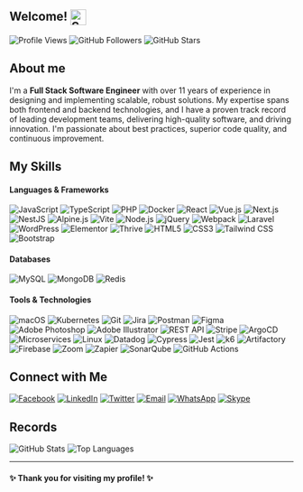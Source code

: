 ## Welcome! <img src="https://fonts.gstatic.com/s/e/notoemoji/latest/1f642/512.gif" width="28" align="top" alt="Smile">

![Profile Views](https://komarev.com/ghpvc/?username=sayhiwahid&style=flat-square&color=blue)
![GitHub Followers](https://img.shields.io/github/followers/sayhiwahid?label=Followers&style=flat-square&color=green)
![GitHub Stars](https://img.shields.io/github/stars/sayhiwahid?label=Stars&style=flat-square&color=yellow)

## About me
I'm a **Full Stack Software Engineer** with over 11 years of experience in designing and implementing scalable, robust solutions. My expertise spans both frontend and backend technologies, and I have a proven track record of leading development teams, delivering high-quality software, and driving innovation. I'm passionate about best practices, superior code quality, and continuous improvement.

## My Skills
#### Languages & Frameworks
![JavaScript](https://img.shields.io/badge/-JavaScript-F7DF1E?logo=javascript&logoColor=black&style=flat-square)
![TypeScript](https://img.shields.io/badge/-TypeScript-007ACC?logo=typescript&logoColor=white&style=flat-square)
![PHP](https://img.shields.io/badge/-PHP-777BB4?logo=php&logoColor=white&style=flat-square)
![Docker](https://img.shields.io/badge/-Docker-2496ED?logo=docker&logoColor=white&style=flat-square)
![React](https://img.shields.io/badge/-React-61DAFB?logo=react&logoColor=black&style=flat-square)
![Vue.js](https://img.shields.io/badge/-Vue.js-4FC08D?logo=vue.js&logoColor=white&style=flat-square)
![Next.js](https://img.shields.io/badge/-Next.js-000000?logo=next.js&logoColor=white&style=flat-square)
![NestJS](https://img.shields.io/badge/-NestJS-E0234E?logo=nestjs&logoColor=white&style=flat-square)
![Alpine.js](https://img.shields.io/badge/-Alpine.js-8BC0D0?logo=alpine.js&logoColor=black&style=flat-square)
![Vite](https://img.shields.io/badge/-Vite-646CFF?logo=vite&logoColor=white&style=flat-square)
![Node.js](https://img.shields.io/badge/-Node.js-339933?logo=node.js&logoColor=white&style=flat-square)
![jQuery](https://img.shields.io/badge/-jQuery-0769AD?logo=jquery&logoColor=white&style=flat-square)
![Webpack](https://img.shields.io/badge/-Webpack-8DD6F9?logo=webpack&logoColor=black&style=flat-square)
![Laravel](https://img.shields.io/badge/-Laravel-FF2D20?logo=laravel&logoColor=white&style=flat-square)
![WordPress](https://img.shields.io/badge/-WordPress-21759B?logo=wordpress&logoColor=white&style=flat-square)
![Elementor](https://img.shields.io/badge/-Elementor-9146FF?logo=elementor&logoColor=white&style=flat-square)
![Thrive](https://img.shields.io/badge/-Thrive-0C9FDA?logo=thrive&logoColor=white&style=flat-square)
![HTML5](https://img.shields.io/badge/-HTML5-E34F26?logo=html5&logoColor=white&style=flat-square)
![CSS3](https://img.shields.io/badge/-CSS3-1572B6?logo=css3&logoColor=white&style=flat-square)
![Tailwind CSS](https://img.shields.io/badge/-Tailwind%20CSS-38B2AC?logo=tailwind-css&logoColor=white&style=flat-square)
![Bootstrap](https://img.shields.io/badge/-Bootstrap-7952B3?logo=bootstrap&logoColor=white&style=flat-square)

#### Databases
![MySQL](https://img.shields.io/badge/-MySQL-4479A1?logo=mysql&logoColor=white&style=flat-square)
![MongoDB](https://img.shields.io/badge/-MongoDB-47A248?logo=mongodb&logoColor=white&style=flat-square)
![Redis](https://img.shields.io/badge/-Redis-DC382D?logo=redis&logoColor=white&style=flat-square)

#### Tools & Technologies
![macOS](https://img.shields.io/badge/-macOS-000000?logo=apple&logoColor=white&style=flat-square)
![Kubernetes](https://img.shields.io/badge/-Kubernetes-326CE5?logo=kubernetes&logoColor=white&style=flat-square)
![Git](https://img.shields.io/badge/-Git-F05032?logo=git&logoColor=white&style=flat-square)
![Jira](https://img.shields.io/badge/-Jira-0052CC?logo=jira&logoColor=white&style=flat-square)
![Postman](https://img.shields.io/badge/-Postman-FF6C37?logo=postman&logoColor=white&style=flat-square)
![Figma](https://img.shields.io/badge/-Figma-F24E1E?logo=figma&logoColor=white&style=flat-square)
![Adobe Photoshop](https://img.shields.io/badge/-Adobe%20Photoshop-31A8FF?logo=adobe-photoshop&logoColor=white&style=flat-square)
![Adobe Illustrator](https://img.shields.io/badge/-Adobe%20Illustrator-FF9A00?logo=adobe-illustrator&logoColor=white&style=flat-square)
![REST API](https://img.shields.io/badge/-REST%20API-FF5733?logo=api&logoColor=white&style=flat-square)
![Stripe](https://img.shields.io/badge/-Stripe-008CDD?logo=stripe&logoColor=white&style=flat-square)
![ArgoCD](https://img.shields.io/badge/-ArgoCD-EF553A?logo=argo&logoColor=white&style=flat-square)
![Microservices](https://img.shields.io/badge/-Microservices-000000?logo=microservices&logoColor=white&style=flat-square)
![Linux](https://img.shields.io/badge/-Linux-FCC624?logo=linux&logoColor=black&style=flat-square)
![Datadog](https://img.shields.io/badge/-Datadog-632CA6?logo=datadog&logoColor=white&style=flat-square)
![Cypress](https://img.shields.io/badge/-Cypress-17202C?logo=cypress&logoColor=white&style=flat-square)
![Jest](https://img.shields.io/badge/-Jest-C21325?logo=jest&logoColor=white&style=flat-square)
![k6](https://img.shields.io/badge/-k6-7D64FF?logo=k6&logoColor=white&style=flat-square)
![Artifactory](https://img.shields.io/badge/-Artifactory-00BEB3?logo=artifactory&logoColor=white&style=flat-square)
![Firebase](https://img.shields.io/badge/-Firebase-FFCA28?logo=firebase&logoColor=black&style=flat-square)
![Zoom](https://img.shields.io/badge/-Zoom-2D8CFF?logo=zoom&logoColor=white&style=flat-square)
![Zapier](https://img.shields.io/badge/-Zapier-FF4A00?logo=zapier&logoColor=white&style=flat-square)
![SonarQube](https://img.shields.io/badge/-SonarQube-4E9BCD?logo=sonarqube&logoColor=white&style=flat-square)
![GitHub Actions](https://img.shields.io/badge/-GitHub%20Actions-2088FF?logo=github-actions&logoColor=white&style=flat-square)


## Connect with Me
[![Facebook](https://img.shields.io/badge/Facebook-1877F2?style=flat-square&logo=facebook&logoColor=white)](https://www.facebook.com/sayhiwahid)
[![LinkedIn](https://img.shields.io/badge/LinkedIn-0A66C2?style=flat-square&logo=linkedin&logoColor=white)](https://linkedin.com/in/sayhiwahid)
[![Twitter](https://img.shields.io/badge/Twitter-1DA1F2?style=flat-square&logo=twitter&logoColor=white)](https://twitter.com/sayhiwahid)
[![Email](https://img.shields.io/badge/Email-D14836?style=flat-square&logo=gmail&logoColor=white)](mailto:sayhiwahid@gmail.com)
[![WhatsApp](https://img.shields.io/badge/WhatsApp-25D366?style=flat-square&logo=whatsapp&logoColor=white)](https://wa.me/01948780674)
[![Skype](https://img.shields.io/badge/Skype-00AFF0?style=flat-square&logo=skype&logoColor=white)](skype:live:.cid.300ccde8f19f38a1?chat)



## Records
![GitHub Stats](https://github-readme-stats.vercel.app/api?username=sayhiwahid&show_icons=true&theme=nightowl)
![Top Languages](https://github-readme-stats.vercel.app/api/top-langs/?username=sayhiwahid&layout=compact&theme=nightowl)

---

#### ✨ Thank you for visiting my profile! ✨

